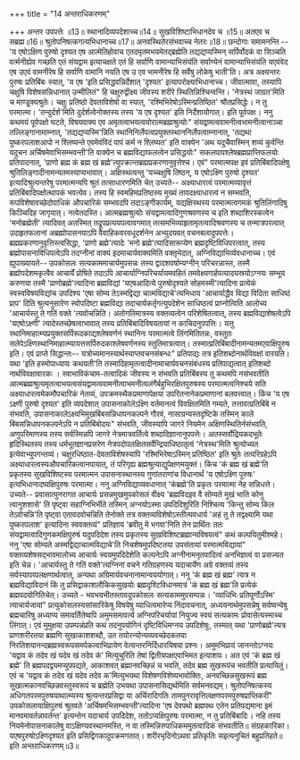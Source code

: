+++
title = "14 अन्तराधिकरणम्"

+++
अन्तर उपपत्तेः ॥13॥ स्थानादिव्यपदेशाच्च॥14॥ सुखविशिष्टाभिधानदेव च ॥15॥ अतएव च सब्रह्म॥16॥ श्रुतोपनिषत्कगत्यभिधानाच्च॥17॥ अनवस्थितेरसंभवाच्च नेतरः॥18॥ छन्दोगाः समामनन्ति --'य एषोऽक्षिण पुरुषो दृश्यत एष आत्मेतिहोवाच एतदमृतमभयमेतद्ब्रह्मेति तद्यद्यप्यस्मिन् सर्पिर्वोदकं वा सिञ्चति वर्त्मनीह्येव गच्छति एतं संयद्वाम इत्याचक्षते एतं हि सर्वाणि वामान्याभिसंयंति सर्वाण्येनं वामान्याभिसंयंति यएवंवेद एष उएवं वामनीरेष हि सर्वाणि वामानि नयति एष उ एव भामनीरेष हि सर्वेषु लोकेषु भाती'ति। अत्र अक्ष्यन्तरः पुरुषः प्रतिबिंबः स्यात्, 'य एष 'इति प्रसिद्धवन्निर्देशात् 'दृश्यत' इत्यापरोक्ष्याभिधानाच्च। जीवात्मावा, तस्यापि चक्षुषि विशेषसन्निधानात् उन्मीलितं" हि चक्षुरुद्वीक्ष्य जीवस्य शरीरे स्थितिन्निश्चिन्वन्ति। 'नेत्रस्थं जाग्रत'मिति च माण्डूक्यश्रुतेः। चक्षुः प्रतिष्ठो देवताविशेषो वा स्यात्, 'रश्मिभिरेषोऽस्मिन्प्रतिष्ठित' श्रौतप्रसिद्धेः। न तु परमात्मा। 'तन्दुर्दर्श'मिति दुर्दर्शत्वेनोक्तस्य तस्य 'य एष दृश्यत' इति निर्देशायोगात्। इति पूर्वपक्षः। ननु कथमयं पूर्वपक्षो घटते, विषयवाक्य एव अमृतत्वाभयत्वयोरात्मब्रह्मश्रुत्योः" संयद्वामत्ववामनीत्वभामनीत्वानाञ्चा तल्लिङ्गानामाम्नात्, 'तद्यद्यप्यस्मि'न्निति स्थानिनिर्लेपत्वप्रयुक्तस्थाननिर्लेपत्वाम्नानात्, 'तद्यथा पुष्करपलाशआपो न श्लिष्यन्ते एवमेवंविदं पापं कर्म न श्लिष्यत' इति वाक्येन 'अथ यदुचैवास्मिन् शव्यं कुर्वन्ति यदुचन अर्चिषमेवाभिसम्भवन्ती'ति वाक्येन च ब्रह्मविद्याफलत्वेन प्रसिद्धयोः" सकलपापश्लेषब्रह्मप्राप्तिफलयोः प्रतिपादनात्, 'प्राणो ब्रह्म कं ब्रह्म खं ब्रह्मे'त्युपक्रान्तब्रह्मप्रकरणानुवृत्तेश्च। एवं" परमात्मपक्ष इवं प्रतिबिंबादिपक्षेषु श्रुतिलिङ्गादीनामन्यतमस्याप्यभावात्। अक्षिस्थत्वन्तु 'यच्चक्षुषि तिष्ठन्, य एषोऽक्ष्णि पुरुषो दृश्यत' इत्यादिश्रुत्यन्तरेषु परमात्मन्यपि श्रुतं तत्साधारणमिति चेत् उच्यते-- अक्ष्याधारत्वं परमात्मव्यावृत्तं प्रतिबिंबादिपक्षोत्थापकं भवत्येव। तस्य हि स्वमहिमप्रतिष्ठस्य मुख्यं तावदक्ष्याधारत्वं न सम्भवति, रूपविशेषावच्छेदोपाधिकं औपचारिकं सम्भवदपि तदाऽङ्गीकार्यम्, यद्यक्षिस्थस्य परमात्मत्वगमकं श्रुतिलिंगादिषु किञ्चिदिह जागृयात्। नत्वेतदस्ति। आत्मब्रह्मश्रुत्योः संयद्वामत्वादिगुणश्रवणस्य च इति शब्दाशिरस्कत्वेन 'मनोब्रह्मेती' त्यादिवत् अतस्मित् तद्रूपप्रत्ययपत्वावगमात् तत्समभिव्याहृतामृतत्वादिश्रवणस्य च तन्मात्रपरत्वात् उदाहृतफलानां अब्रह्मोपासनयाऽपि वैवाहिकवरवधूदर्शनेन अभ्युदयवत् वचनबलादुपपत्तेः। ब्रह्मप्रकरणानुवृत्तिस्त्वसिद्धा, 'प्राणो ब्रह्मे'त्यादेः 'मनो ब्रह्मे'त्यादिसारूप्येण ब्रह्मदृष्टिविधिपरत्वात्, तस्य ब्रह्मोपासनाविधिपत्वेऽपि तदग्नीनां वाक्यं इदमाचार्यवाक्यमिति वक्तृभेदात्, अग्निविद्याभिर्व्यवधानाच्च। एवं ह्युपाख्यायते-- उपकोसलः सत्यकाममाचार्यमुपसन्नः तस्य द्वादशवर्षाम्यग्नीन् परिचरन्नास्त, तस्मै ब्रह्मोपदेशमकृत्वैव आचार्यें प्रोषिते तदाऽपि आचार्याग्निपरिचर्यायमवहितं तमवेक्ष्यगार्हपत्यादयस्रयोऽग्नयः सम्भूय करुणया तस्मै 'प्राणोब्रह्मे'त्यादिना ब्रह्मविद्यां 'यएषआदित्ये पुरुषोदृश्यते सोहमस्मी'त्यादिना प्रत्येकं स्वस्वविषयविद्यांच उपदिश्य 'एषा सोम्य तेऽस्मद्विद्या चात्मविद्याचे'त्यभिधाय 'आचार्याद्धैव विद्या विदिता साधिष्ठं प्राप' दिति श्रुत्यनुसारेण स्वोपदिष्टा ब्रह्मविद्या तदाचार्यकर्तृगत्युपदेशेन साधिष्ठत्वं प्राप्नोत्विति आलोच्य 'आचार्यस्तु ते गतिं वक्ते 'त्यवोचन्निति। अतोगतिमात्रस्य वक्तव्यत्वेन परिशेषितत्वात्, तस्य ब्रह्मविद्याशेषत्वेऽपि 'यएषोऽक्ष्णी' त्यादेस्तच्छेषत्वाभावात् तस्य प्रतिबिंबादिविषयतायां न काचिदनुपपत्तिः। यत्तु स्थानिमाहात्म्यप्रयुक्तसर्पिरूदकाद्यश्लेषवर्णनं स्थानिनः परमात्मत्वे लिंगमितितन्नः, वस्तुतः सलेपेऽक्ष्णिस्थानिमाहात्म्यायत्तसर्पिरुदकाश्लेषवर्णनस्य स्तुतिमात्रत्वात्। तस्मात्प्रतिबिंबादीनामन्यतमएवाक्षिपुरुष इति। एवं प्राप्ते सिद्धान्तः-- यत्रोच्यमानस्यार्थस्याप्तवचनसंबन्धः" प्रतिपाद्यः तत्र इतिशब्दोनार्थविवक्षां वारयति। यथा 'इति हस्मोपाध्यायः कथयती'ति तस्मादिहामृतत्वादीनामाचार्यवचनसंबंधस्य प्रतिपाद्यत्वात् इतिशब्दो नार्थविवक्षावारकः । स्वाभाविकंचाम-तत्वादिकं जीवस्य न संभवति प्रतिबिंबस्य तु कथमपि नसंभवतीति आत्मब्रह्मश्रुत्यमृतत्वाभयत्वसंयद्वामत्ववामनीत्वाभमनीत्वलंगैर्बहुभिरक्षितपुरुषस्य परमात्मत्वनिश्चये सति अक्ष्याधारत्वमेकमौपचारिकं नेतव्यं, उपक्रमस्थैकप्रमाणापेक्षया उपरितनानेकप्रमाणानां बलवत्त्वात्। किंच 'य एष ऽक्ष्णी पुरुषो दृश्यत' इति व्यपदेशात् उपासनाकोलेऽक्ष्णि वर्तमानत्वं विवक्षितमिति गम्यते, तत्तावत्प्रतिबिंबे न संभवति, उपासनाकालेऽक्ष्यभिमुखबिंबसन्निधापनकल्पने गौरवं, नासाग्रन्यस्तदृष्टिके तस्मिन् काले बिंबसन्निधापनकल्पनेऽपि न प्रतिबिंबोदयः" संभवति, जीवस्यापि जागरे नियमेन अक्षिणस्थितिर्नसंभवति, अणुपरिमाणस्य तस्य सर्वस्मिन्नपि जागरे नेत्रमात्रवर्तित्वे शब्दादिज्ञानानुपपत्तेः। अतस्सर्वोद्रियकदभूतेः हृदिस्थितस्य तस्य धर्मभूतज्ञानप्रसरेण नेत्रपदोपलक्षितसर्वेन्द्रियाधिष्ठातृत्वं 'नेत्रस्थ'मिति श्रुत्योच्यत इत्येवाभ्युपगन्तव्यं। चक्षुरधिष्ठात-देवताविशेषस्यापि 'रश्मिभिरेषाऽस्मिन् प्रतिष्ठित' इति श्रुतेः तत्परिग्रहेऽपि अक्ष्याधारत्वस्यऔपचारिकत्वानपायात्, तं परिगृह्य ब्रह्मश्रुत्याद्युपेक्षणमयुक्तं। किंच 'कं ब्रह्म खं ब्रह्मे'ति प्रकृतस्य सुखविशिष्टस्य परमात्मन उपासनास्थानस्य गुणांतराणांच विधानार्थं 'य एषोऽक्ष्णि पुरुषः' इत्यभिधानादष्यक्षिपुरुषः परमात्मा। ननु अग्निविद्याव्यवधानात् 'कंब्रह्मे'ति प्रकृतः परमात्मा नेह सन्निधत्ते। उच्यते-- प्रवासात्पुनरागत आचार्यः प्रसन्नमुखमुपकोसलं वीक्ष्य 'ब्रह्मविदइव वै सोम्यते मुखं भाति कोनु त्वानुशशासे' ति पृष्ट्वा सहाग्निभिर्भीते तस्मिन् अग्नयोऽस्मा उपदिदिशुरिति निश्चित्य 'किन्तु सोम्य किल तेऽवोचन्नि'ति पृष्ट्वा एतावदवोचन्निति तेनोक्ते तत्र वक्तव्यविशेषोऽस्तीत्यवधार्य 'अहं तु ते तद्वक्ष्यामि यथा पुष्करपलाश' इत्यादिना स्ववक्तव्यं" प्रतिज्ञाय 'ब्रवीतु मे भगवा'निति तेन प्रार्थितः ततः संयद्वामत्वादिगुणकमक्षिपुरुषं यदुपदिदेश तस्य प्रकृतस्य सुखविशिष्टब्रह्मान्यविषयत्वं" कथं कल्पयितुमीश्महे। ननु 'एषा सोम्यते अस्मद्विद्याचात्मविद्याचे'ति निचशेषमुपदिष्टतया उपसंतायां परमात्मविद्यायां" वक्तव्यशेषसद्भावमालोच्य आचार्यः स्वयमुपदिदेशेति कल्पनेऽपि अग्नीनामनृतवादित्वं अनभिज्ञत्वं वा प्रसज्यत इति चेन्न। 'आचार्यस्तु ते गतिं वक्ते'त्यग्निनां वचने गतिग्रहणस्य यदाचार्येण अग्रे वक्तव्यं तस्य सर्वस्यापय्पलक्षणार्थत्वात्, अन्यथा अग्रिमार्यवचनानामान्वययोगात्। ननु 'कं ब्रह्म खं ब्रह्म' त्यत्र न ब्रह्मविद्याविदानं किं तु प्रसिद्वाकाशलौकिकसुखयोः ब्रह्मदृश्टिविधानमात्रं 'कं ब्रह्म खं ब्रह्म'ति प्रत्येकं ब्रह्मपदयोगितिचेत्। उच्यते - भवभयभीतस्तावदुपकोसलः सत्यकाममुपसम्पन्नः। 'व्याधिभिः प्रतिपूर्णोऽस्मि' त्याचार्यजायां" प्रत्युकोसलस्यसांसारिकेषु विषयेषु व्याधित्वमारेप्य निंदावचनात्, अध्ययनार्थमुपसन्नेषु सर्वष्वन्येषु ब्रह्मचारिषु अध्याप्य समावर्तितेष्वपि अमुमसमावर्त्य अग्निपरिचर्यायां नियुज्य स्वयं सत्यकामः प्रोवासेत्यस्माच्च लिंगात्। एवं मुमुक्षया उपम्पन्नंप्रति कथं तदनुपयोगिनं दृष्टिविधिमग्नय उपदिशेषुः, तस्मात् यथा 'प्राणोब्रह्मे'त्यत्र प्राणशरीरतया ब्रह्मणि सुखाकाशशब्दौ, उत तयोरन्योन्यव्यवच्छेदकतया निरतिशयानन्दब्रह्मस्वरूपसमर्पकत्वाभिप्रायेण वेत्यन्तरनिर्दिधारयिषया प्रश्नः। अमुमभिप्रायं जानन्तोऽग्नयः 'यद्वाव कं तदेव खं यदेव खं तदेव कं' मित्युचुरिति तेषां द्वितीयपक्षएवाभिमत इत्याशयः। अत एवं 'कं ब्रह्म खं ब्रह्मे' ति ब्रह्मपदद्वयमप्युपपद्यते, आकाशवत् ब्रह्मानवच्छिन्नं च भवति, तदेव ब्रह्म सुखरूपंच भवतीति प्रत्यायितुं। एवं च 'यद्वाव कं तदेव खं यदेव तदेव क'मित्युभयथा विशेषणविशेष्यभावोक्तिः, अनवच्छिन्नसुखरूपं ब्रह्म सुखात्मकानवच्छिन्नवस्तुस्वरूपं च ब्रह्मेति उभयथा उपासनासिद्यर्थमिति सर्वमनवद्यम्। श्रुतोपनिषत्कस्य अधिगतपरमपुरुषयाथात्म्यस्य श्रुत्यन्तरप्रसिद्वा या अर्चिरादिगतिः तामपुनरावृत्तिलक्षणपरमपुरुषप्राप्तिकरीं" उपकोसलायाक्षिपुरुषं श्रुतवते 'अर्चिषमभिसम्भवन्ती'त्यादिना 'एष देवपथो ब्रह्मपथः एतेन प्रतिपद्यमाना इमं मानवमावर्तन्नावर्तन्त' इत्यन्तेन यदाचार्य उपदिदेश, ततोऽप्यक्षिपुरुषः परमात्मा, न तु प्रतिबिंबादिः। नहि तस्य नियमेनोपासनाकालेषु वाऽक्षिण्यवस्थानमस्ति, न वा तस्मिन्निरुपाधिकममुतत्वादिकं संभवतीति॥ संग्रहकारिका। यएषपुरुषोऽक्ष्णिदृश्यत इति प्रसिद्विगकादुपक्रमगतात्। शरीरभृदिनोऽथवा प्रतिकृतिः सइत्यनुचितं बहुप्रतिहते॥ इति अन्तराधिकरणम्॥3॥